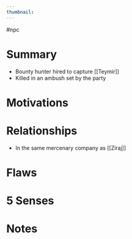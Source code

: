 ```yaml
---
thumbnail: 
---
```

#npc
# Summary
-   Bounty hunter hired to capture [[Teymir]]
-   Killed in an ambush set by the party

# Motivations
# Relationships
-  In the same mercenary company as [[Ziraj]]

# Flaws
# 5 Senses
# Notes
